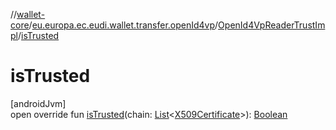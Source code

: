 //[wallet-core](../../../index.md)/[eu.europa.ec.eudi.wallet.transfer.openId4vp](../index.md)/[OpenId4VpReaderTrustImpl](index.md)/[isTrusted](is-trusted.md)

# isTrusted

[androidJvm]\
open override fun [isTrusted](is-trusted.md)(chain: [List](https://kotlinlang.org/api/latest/jvm/stdlib/kotlin-stdlib/kotlin.collections/-list/index.html)&lt;[X509Certificate](https://developer.android.com/reference/kotlin/java/security/cert/X509Certificate.html)&gt;): [Boolean](https://kotlinlang.org/api/latest/jvm/stdlib/kotlin-stdlib/kotlin/-boolean/index.html)
